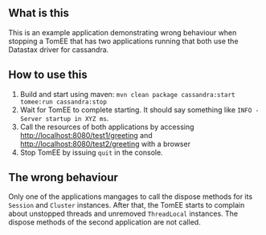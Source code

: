 What is this
----
This is an example application demonstrating wrong behaviour when stopping a TomEE that has two applications running that both use the Datastax driver for cassandra.

How to use this
----
1. Build and start using maven: `mvn clean package cassandra:start tomee:run cassandra:stop`
2. Wait for TomEE to complete starting. It should say something like `INFO - Server startup in XYZ ms`.
3. Call the resources of both applications by accessing [http://localhost:8080/test1/greeting](http://localhost:8080/test1/greeting) and [http://localhost:8080/test2/greeting](http://localhost:8080/test2/greeting) with a browser
4. Stop TomEE by issuing `quit` in the console.

The wrong behaviour
----
Only one of the applications mangages to call the dispose methods for its `Session` and `Cluster` instances. After that, the TomEE starts to complain about unstopped threads and unremoved `ThreadLocal` instances. The dispose methods of the second application are not called.